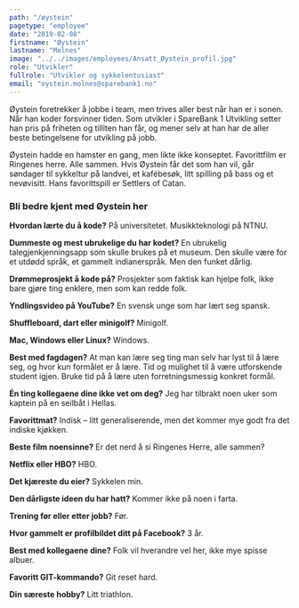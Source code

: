 ```yaml
---
path: "/øystein"
pagetype: "employee"
date: "2019-02-08"
firstname: "Øystein"
lastname: "Molnes"
image: "../../images/employees/Ansatt_Øystein_profil.jpg"
role: "Utvikler"
fullrole: "Utvikler og sykkelentusiast"
email: "oystein.molnes@sparebank1.no"
---
```


Øystein foretrekker å jobbe i team, men trives aller best når han er i sonen. Når han koder forsvinner tiden. Som utvikler i SpareBank 1 Utvikling setter han pris på friheten og tilliten han får, og mener selv at han har de aller beste betingelsene for utvikling på jobb.

Øystein hadde en hamster en gang, men likte ikke konseptet. Favorittfilm er Ringenes herre. Alle sammen. Hvis Øystein får det som han vil, går søndager til sykkeltur på landvei, et kafébesøk, litt spilling på bass og et nevøvisitt. Hans favorittspill er Settlers of Catan.

### Bli bedre kjent med Øystein her

<div class="info-content__questions">

**Hvordan lærte du å kode?**
På universitetet. Musikkteknologi på NTNU.

**Dummeste og mest ubrukelige du har kodet?**
En ubrukelig talegjenkjenningsapp som skulle brukes på et museum. Den skulle være for et utdødd språk, et gammelt indianerspråk. Men den funket dårlig.

**Drømmeprosjekt å kode på?**
Prosjekter som faktisk kan hjelpe folk, ikke bare gjøre ting enklere, men som kan redde folk.

**Yndlingsvideo på YouTube?**
En svensk unge som har lært seg spansk.

**Shuffleboard, dart eller minigolf?**
Minigolf.

**Mac, Windows eller Linux?**
Windows.

**Best med fagdagen?**
At man kan lære seg ting man selv har lyst til å lære seg, og hvor kun formålet er å lære. Tid og mulighet til å være utforskende student igjen. Bruke tid på å lære uten forretningsmessig konkret formål.

**Én ting kollegaene dine ikke vet om deg?**
Jeg har tilbrakt noen uker som kaptein på en seilbåt i Hellas.

**Favorittmat?**
Indisk – litt generaliserende, men det kommer mye godt fra det indiske kjøkken.

**Beste film noensinne?**
Er det nerd å si Ringenes Herre, alle sammen?

**Netflix eller HBO?**
HBO.

**Det kjæreste du eier?**
Sykkelen min.

**Den dårligste ideen du har hatt?**
Kommer ikke på noen i farta.

**Trening før eller etter jobb?**
Før.

**Hvor gammelt er profilbildet ditt på Facebook?**
3 år.

**Best med kollegaene dine?**
Folk vil hverandre vel her, ikke mye spisse albuer.

**Favoritt GIT-kommando?**
Git reset hard.

**Din særeste hobby?** 
Litt triathlon.

</div>